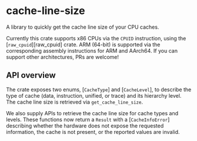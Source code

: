 # cache-line-size

A library to quickly get the cache line size of your CPU caches. 

Currently this crate supports x86 CPUs via the `CPUID` instruction, using the [`raw_cpuid`][raw_cpuid] crate. ARM (64-bit) is supported via the corresponding assembly instructions for ARM and AArch64. If you can support other architectures, PRs are welcome!

## API overview

The crate exposes two enums, [`CacheType`] and [`CacheLevel`], to describe the type of cache (data, instruction, unified, or trace) and its hierarchy level. 
The cache line size is retrieved via `get_cache_line_size`.

We also supply APIs to retrieve the cache line size for cache types and levels. These functions now return a `Result` with a
[`CacheInfoError`] describing whether the
hardware does not expose the requested information, the cache is not present, or the reported values are invalid.
